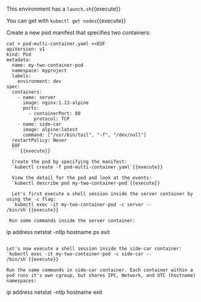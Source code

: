 This environment has a `launch.sh`{{execute}}

You can get with `kubectl get nodes`{{execute}}

Create a new pod manifest that specifies two containers:
```
cat > pod-multi-container.yaml <<EOF
apiVersion: v1
kind: Pod
metadata:
  name: my-two-container-pod
  namespace: myproject
  labels:
    environment: dev
spec:
  containers:
    - name: server
      image: nginx:1.13-alpine
      ports:
        - containerPort: 80
          protocol: TCP
    - name: side-car
      image: alpine:latest
      command: ["/usr/bin/tail", "-f", "/dev/null"]
  restartPolicy: Never 
  EOF
  ```{{execute}}

  Create the pod by specifying the manifest:
  `kubectl create -f pod-multi-container.yaml`{{execute}}

  View the detail for the pod and look at the events:
  `kubectl describe pod my-two-container-pod`{{execute}}

  Let's first execute a shell session inside the server container by using the -c flag:
  `kubectl exec -it my-two-container-pod -c server -- /bin/sh`{{execute}}

 Run some commands inside the server container:
 ```
ip address
netstat -ntlp
hostname
ps
exit
```{{execute}}

Let's now execute a shell session inside the side-car container:
`kubectl exec -it my-two-container-pod -c side-car -- /bin/sh`{{execute}}

Run the same commands in side-car container. Each container within a pod runs it's own cgroup, but shares IPC, Network, and UTC (hostname) namespaces:

```
ip address
netstat -ntlp
hostname
exit
```{{execute}}
